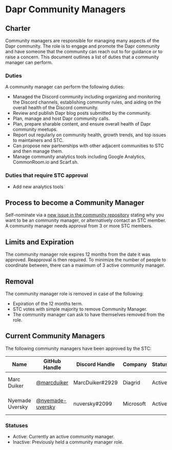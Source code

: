 # Dapr Community Managers

## Charter

Community managers are responsible for managing many aspects of the Dapr community. The role is to engage and promote the Dapr community and have someone that the community can reach out to for guidance or to raise a concern. This document outlines a list of duties that a community manager can perform.

### Duties

A community manager can perform the following duties:

* Managed the Discord community including organizing and monitoring the Discord channels, establishing community rules, and aiding on the overall health of the Discord community. 
* Review and publish Dapr blog posts submitted by the community.
* Plan, manage and host Dapr community calls.
* Plan, prepare sharable content, and ensure overall health of Dapr community meetups.
* Report out regularly on community health, growth trends, and top issues to maintainers and STC.
* Can propose new partnerships with other adjacent communities to STC and then manage them.
* Manage community analytics tools including Google Analytics, CommonRoom.io and Scarf.sh.

### Duties that require STC approval

* Add new analytics tools

## Process to become a Community Manager

Self-nominate via a [new issue in the community repository](https://github.com/dapr/community/issues/new) stating why you want to be an community manager, or alternatively contact an STC member. A community manager needs approval from 3 or more STC members. 

## Limits and Expiration

The community manager role expires 12 months from the date it was approved. Reapproval is then required. To minimize the number of people to coordinate between, there can a maximum of 3 active community manager. 

## Removal

The community manager role is removed in case of the following:
* Expiration of the 12 months term.
* STC votes with simple majority to remove Community Manager.
* The community manager can ask to have themselves removed from the role. 

## Current Community Managers
The following community managers have been approved by the STC:

| Name | GitHub Handle | Discord Handle | Company | Status | Timezone | Term Start | Term End |
| - | - | -  | - | - | - | - | -
| Marc Duiker | [@marcduiker](https://github.com/marcduiker) | MarcDuiker#2929 | Diagrid | Active | PST | Feb 15th, 2023 | Feb 15th, 2024
| Nyemade Uversky  | [@nyemade-uversky](https://github.com/nyemade-uversky) | nuversky#2099 | Microsoft | Active | UTC+1/CET | Feb 15th, 2023 | Feb 15th, 2024

### Statuses
   * Active: Currently an active community manager.
   * Inactive: Previously held a community manager role.